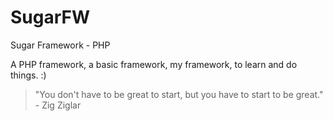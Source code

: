 # SugarFW

Sugar Framework - PHP

A PHP framework, a basic framework, my framework, to learn and do things. :)

<blockquote>"You don't have to be great to start, but you have to start to be great." - Zig Ziglar</blockquote>
